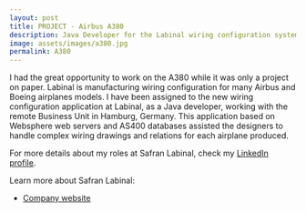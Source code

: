 ```yaml
---
layout: post
title: PROJECT - Airbus A380
description: Java Developer for the Labinal wiring configuration system
image: assets/images/a380.jpg
permalink: A380
---
```


I had the great opportunity to work on the A380 while it was only a project on paper. Labinal is manufacturing wiring configuration for many Airbus and Boeing airplanes models.
I have been assigned to the new wiring configuration application at Labinal, as a Java developer, working with the remote Business Unit in Hamburg, Germany. This application based on Websphere web servers and AS400 databases assisted the designers to handle complex wiring drawings and relations for each airplane produced.

For more details about my roles at Safran Labinal, check my <A href="https://www.linkedin.com/in/christophebenoist/">LinkedIn profile</A>.

Learn more about Safran Labinal:
* <a href="https://www.safran-electrical-power.com/" target="_blank">Company website</a>